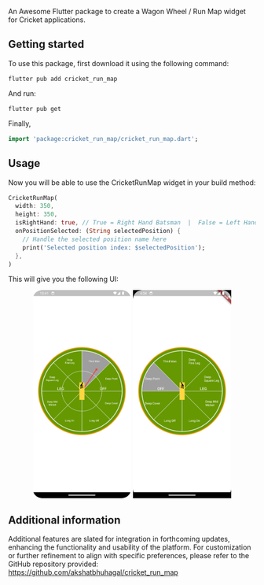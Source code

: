 
An Awesome Flutter package to create a Wagon Wheel / Run Map widget for Cricket applications.

## Getting started

To use this package, first download it using the following command:

```
flutter pub add cricket_run_map
```

And run:

```
flutter pub get
```

Finally,

```dart
import 'package:cricket_run_map/cricket_run_map.dart';
```

## Usage

Now you will be able to use the CricketRunMap widget in your build method:

```dart
CricketRunMap(
  width: 350,
  height: 350,
  isRightHand: true, // True = Right Hand Batsman  |  False = Left Hand Batsman
  onPositionSelected: (String selectedPosition) {
    // Handle the selected position name here
    print('Selected position index: $selectedPosition');
  },
)
```

This will give you the following UI:


<p align="center"> <img src="https://github.com/akshatbhuhagal/cricket_run_map/blob/master/assets/screenshot/img2.png" width="200"> <img src="https://github.com/akshatbhuhagal/cricket_run_map/blob/master/assets/screenshot/img.png" width="200"> </p>

## Additional information

Additional features are slated for integration in forthcoming updates, enhancing the functionality and usability of the platform. 
For customization or further refinement to align with specific preferences, please refer to the GitHub repository provided: https://github.com/akshatbhuhagal/cricket_run_map
